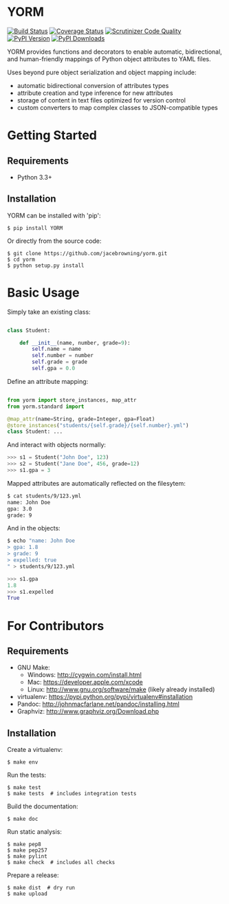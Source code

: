 YORM
====

[![Build Status](http://img.shields.io/travis/jacebrowning/yorm/master.svg)](https://travis-ci.org/jacebrowning/yorm)
[![Coverage Status](http://img.shields.io/coveralls/jacebrowning/yorm/master.svg)](https://coveralls.io/r/jacebrowning/yorm)
[![Scrutinizer Code Quality](http://img.shields.io/scrutinizer/g/jacebrowning/yorm.svg)](https://scrutinizer-ci.com/g/jacebrowning/yorm/?branch=master)
[![PyPI Version](http://img.shields.io/pypi/v/yorm.svg)](https://pypi.python.org/pypi/yorm)
[![PyPI Downloads](http://img.shields.io/pypi/dm/yorm.svg)](https://pypi.python.org/pypi/yorm)

YORM provides functions and decorators to enable automatic, bidirectional, and human-friendly mappings of Python object attributes to YAML files.

Uses beyond pure object serialization and object mapping include:

* automatic bidirectional conversion of attributes types
* attribute creation and type inference for new attributes
* storage of content in text files optimized for version control
* custom converters to map complex classes to JSON-compatible types


Getting Started
===============

Requirements
------------

* Python 3.3+

Installation
------------

YORM can be installed with 'pip':

    $ pip install YORM

Or directly from the source code:

    $ git clone https://github.com/jacebrowning/yorm.git
    $ cd yorm
    $ python setup.py install

Basic Usage
===========

Simply take an existing class:

```python

class Student:

    def __init__(name, number, grade=9):
        self.name = name
        self.number = number
        self.grade = grade
        self.gpa = 0.0
```

Define an attribute mapping:

```python

from yorm import store_instances, map_attr
from yorm.standard import 

@map_attr(name=String, grade=Integer, gpa=Float)
@store_instances("students/{self.grade}/{self.number}.yml")
class Student: ...
```

And interact with objects normally:

```python
>>> s1 = Student("John Doe", 123)
>>> s2 = Student("Jane Doe", 456, grade=12)
>>> s1.gpa = 3
```

Mapped attributes are automatically reflected on the filesytem:

```bash
$ cat students/9/123.yml
name: John Doe
gpa: 3.0
grade: 9
```

And in the objects:

```bash
$ echo "name: John Doe
> gpa: 1.8
> grade: 9
> expelled: true
" > students/9/123.yml
```

```python
>>> s1.gpa
1.8
>>> s1.expelled
True
```

For Contributors
================

Requirements
------------

* GNU Make:
    * Windows: http://cygwin.com/install.html
    * Mac: https://developer.apple.com/xcode
    * Linux: http://www.gnu.org/software/make (likely already installed)
* virtualenv: https://pypi.python.org/pypi/virtualenv#installation
* Pandoc: http://johnmacfarlane.net/pandoc/installing.html
* Graphviz: http://www.graphviz.org/Download.php

Installation
------------

Create a virtualenv:

    $ make env

Run the tests:

    $ make test
    $ make tests  # includes integration tests

Build the documentation:

    $ make doc

Run static analysis:

    $ make pep8
    $ make pep257
    $ make pylint
    $ make check  # includes all checks

Prepare a release:

    $ make dist  # dry run
    $ make upload
